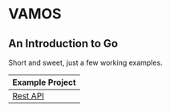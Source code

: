 # VAMOS
## An Introduction to Go

Short and sweet, just a few working examples.

| Example Project                |
| ------------------------------ |
| [Rest API](rest-api/README.md) |